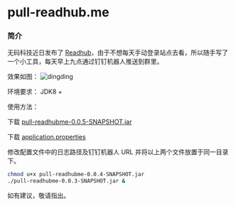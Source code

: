 # pull-readhub.me

### 简介
无码科技近日发布了 [Readhub](https://readhub.me/)，由于不想每天手动登录站点去看，所以随手写了一个小工具，每天早上九点通过钉钉机器人推送到群里。

效果如图：
![dingding](https://storage.tianshuang.me/pull-readhubme/dingtalk.jpg)

环境要求：
JDK8 +

使用方法：

下载 [pull-readhubme-0.0.5-SNAPSHOT.jar](https://storage.tianshuang.me/pull-readhubme/pull-readhubme-0.0.5-SNAPSHOT.jar)

下载 [application.properties](https://storage.tianshuang.me/pull-readhubme/application.properties)

修改配置文件中的日志路径及钉钉机器人 URL 并将以上两个文件放置于同一目录下。

```Bash
chmod u+x pull-readhubme-0.0.4-SNAPSHOT.jar
./pull-readhubme-0.0.3-SNAPSHOT.jar &
```

如有建议，敬请指出。
